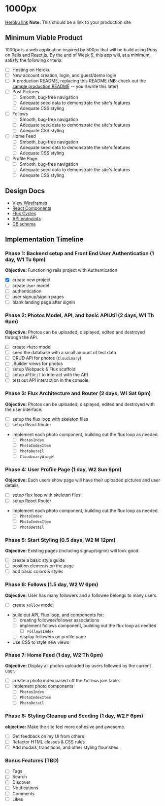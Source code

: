 # 1000px

[Heroku link][heroku] **Note:** This should be a link to your production site

[heroku]: http://www.herokuapp.com

## Minimum Viable Product

1000px is a web application inspired by 500px that will be build using Ruby on Rails and React.js.  By the end of Week 9, this app will, at a minimum, satisfy the following criteria:

- [ ] Hosting on Heroku
- [ ] New account creation, login, and guest/demo login
- [ ] A production README, replacing this README (**NB**: check out the [sample production README](docs/production_readme.md) -- you'll write this later)
- [ ] Post Pictures
  - [ ] Smooth, bug-free navigation
  - [ ] Adequate seed data to demonstrate the site's features
  - [ ] Adequate CSS styling
- [ ] Follows
  - [ ] Smooth, bug-free navigation
  - [ ] Adequate seed data to demonstrate the site's features
  - [ ] Adequate CSS styling
- [ ] Home Feed
  - [ ] Smooth, bug-free navigation
  - [ ] Adequate seed data to demonstrate the site's features
  - [ ] Adequate CSS styling
- [ ] Profile Page
  - [ ] Smooth, bug-free navigation
  - [ ] Adequate seed data to demonstrate the site's features
  - [ ] Adequate CSS styling

## Design Docs
* [View Wireframes][views]
* [React Components][components]
* [Flux Cycles][flux-cycles]
* [API endpoints][api-endpoints]
* [DB schema][schema]

[views]: docs/views.md
[components]: docs/components.md
[flux-cycles]: docs/flux-cycles.md
[api-endpoints]: docs/api-endpoints.md
[schema]: docs/schema.md

## Implementation Timeline

### Phase 1: Backend setup and Front End User Authentication (1 day, W1 Tu 6pm)

**Objective:** Functioning rails project with Authentication

- [x] create new project
- [ ] create `User` model
- [ ] authentication
- [ ] user signup/signin pages
- [ ] blank landing page after signin

### Phase 2: Photos Model, API, and basic APIUtil (2 days, W1 Th 6pm)

**Objective:** Photos can be uploaded, displayed, edited and destroyed through the API.

- [ ] create `Photo` model
- [ ] seed the database with a small amount of test data
- [ ] CRUD API for photos (`Cloudinary`)
- [ ] jBuilder views for photos
- [ ] setup Webpack & Flux scaffold
- [ ] setup `APIUtil` to interact with the API
- [ ] test out API interaction in the console.

### Phase 3: Flux Architecture and Router (2 days, W1 Sat 6pm)

**Objective:** Photos can be uploaded, displayed, edited and destroyed with the user interface.

- [ ] setup the flux loop with skeleton files
- [ ] setup React Router
- implement each photo component, building out the flux loop as needed.
  - [ ] `PhotosIndex`
  - [ ] `PhotoIndexItem`
  - [ ] `PhotoDetail`
  - [ ] `CloudinaryWidget`

### Phase 4: User Profile Page (1 day, W2 Sun 6pm)

**Objective:** Each users show page will have their uploaded pictures and user details

- [ ] setup flux loop with skeleton files
- [ ] setup React Router
- implement each photo component, building out the flux loop as needed.
  - [ ] `PhotoIndex`
  - [ ] `PhotoIndexItem`
  - [ ] `PhotoDetail`

### Phase 5: Start Styling (0.5 days, W2 M 12pm)

**Objective:** Existing pages (including signup/signin) will look good.

- [ ] create a basic style guide
- [ ] position elements on the page
- [ ] add basic colors & styles

### Phase 6: Follows (1.5 day, W2 W 6pm)

**Objective:** User has many followers and a followee belongs to many users.

- [ ] create `Follow` model
- build out API, Flux loop, and components for:
  - [ ] creating followee/follower associations
  - [ ] implement follows component, building out the flux loop as needed
    - [ ] `FollowsIndex`
  - [ ] display followers on profile page
- Use CSS to style new views

### Phase 7: Home Feed (1 day, W2 Th 6pm)

**Objective:** Display all photos uploaded by users followed by the current user.

- [ ] create a photo index based off the `Follows` join table.
- [ ] implement photo components
  - [ ] `PhotosIndex`
  - [ ] `PhotoIndexItem`
  - [ ] `PhotoDetail`

### Phase 8: Styling Cleanup and Seeding (1 day, W2 F 6pm)

**objective:** Make the site feel more cohesive and awesome.

- [ ] Get feedback on my UI from others
- [ ] Refactor HTML classes & CSS rules
- [ ] Add modals, transitions, and other styling flourishes.

### Bonus Features (TBD)
- [ ] Tags
- [ ] Search
- [ ] Discover
- [ ] Notifications
- [ ] Comments
- [ ] Likes

[phase-one]: docs/phases/phase1.md
[phase-two]: docs/phases/phase2.md
[phase-three]: docs/phases/phase3.md
[phase-four]: docs/phases/phase4.md
[phase-five]: docs/phases/phase5.md
